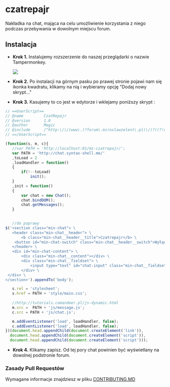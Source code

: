 # czatrepajr

Nakładka na chat, mająca na celu umożliwienie korzystania z niego podczas przebywania w dowolnym miejscu forum.

## Instalacja
 - **Krok 1.** Instalujemy rozszerzenie do naszej przeglądarki o nazwie Tampermonkey.</br>

    ![](http://i.imgur.com/NLSSO3B.png)
 - **Krok 2.** Po instalacji na górnym pasku po prawej stronie pojawi nam się ikonka kwadratu, klikamy na nią i wybieramy opcję "Dodaj nowy skrypt..."

 - **Krok 3.** Kasujemy to co jest w edytorze i wklejamy poniższy skrypt :
 ```js
// ==UserScript==
// @name         CzatRepajr
// @version      1.0
// @author       Magic
// @include      /^http:\/\/(www\.)?forum\.miroslawzelent\.pl(\/)?((?!chat).)*$/
// ==/UserScript==

(function(s, m, c){
    //var PATH = 'http://localhost:81/mz-czatrepajr/';
    var PATH = 'http://chat.syntax-shell.me/'
    ,toLoad = 2
    ,loadHandler = function()
    {
        if(!--toLoad)
            init();
    }
    ,init = function()
    {
        var chat = new Chat();
        chat.bindDOM();
        chat.getMessages();
    }
    

    //do poprawy
$('<section class="min-chat"> \
    <header class="min-chat__header"> \
        <b class="min-chat__header__title">Czatrepajr</b> \
     <button id="min-chat-switch" class="min-chat__header__switch">Wyłącz</button> \
    </header> \
    <div id="min-chat-content"> \
        <div class="min-chat__content"></div> \
        <div class="min-chat__fieldset"> \
            <input type="text" id="chat-input" class="min-chat__fieldset__input" spellcheck="true"> \
        </div> \
  </div> \
</section>').appendTo('body');

    s.rel = 'stylesheet';
    s.href = PATH + 'style/main.css';
    
    //http://tutorials.comandeer.pl/js-dynamic.html
    m.src =  PATH + 'js/message.js';
    c.src = PATH + 'js/chat.js';

    m.addEventListener('load', loadHandler, false);
    c.addEventListener('load', loadHandler, false);
})(document.head.appendChild(document.createElement('link')), 
   document.head.appendChild(document.createElement('script')),
   document.head.appendChild(document.createElement('script')));
 ```
 - **Krok 4.** Klikamy zapisz. Od tej pory chat powinien być wyświetlany na dowolnej podstronie forum.


### Zasady Pull Requestów
Wymagane informacje znajdziesz w pliku [CONTRIBUTING.MD](https://github.com/CodersCommunity/czatrepajr/blob/development/CONTRIBUTING.md)
